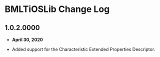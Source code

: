 # BMLTiOSLib Change Log

## 1.0.2.0000

- **April 30, 2020**

- Added support for the Characteristic Extended Properties Descriptor.